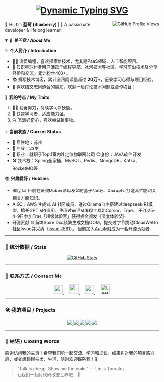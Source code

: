 <h1 align="center">
  <a href="https://github.com/lizhe-0423">
    <img src="https://readme-typing-svg.herokuapp.com/?lines=console.log(%22Hello%2C%20World!%22);祝您今天愉快！&center=true&size=27" alt="Dynamic Typing SVG" />
  </a>
</h1>

<p align="center">
  <a href="https://github.com/lizhe-0423">
    <img align="right" src="https://komarev.com/ghpvc/?username=lizhe-0423&label=Visitors&color=red&style=flat&logo=github" alt="GitHub Profile Views" />
  </a>
  
  👋 Hi, I'm <b>蓝莓 (Blueberry)</b> | 🌟 A passionate developer & lifelong learner!
</p>

<details open>
<summary><em><b>👋 关于我 / About Me</b></em></summary>

✨ **个人简介 / Introduction**  
- 🧑‍💻 热爱编程，喜欢探索新技术，尤其是PaaS领域、人工智能项目。  
- 🎨 知识星球付费用户活跃于编程导航、冰河技术等社区，学习前沿技术及分享经验和交流。累计粉丝400+。  
- 📚 撰写技术博客，累计全网阅读量超过 **20万+**，记录学习心得与项目经验。  
- 🤝 喜欢结交志同道合的朋友，欢迎一起讨论技术问题或合作项目！  

🎯 **我的特点 / My Traits**  
1. 🏋️‍♂️ 勤奋努力，持续学习新技能。  
2. 🚀 快速学习者，适应能力强。  
3. 🔍 充满好奇心，喜欢尝试新事物。  

💡 **当前状态 / Current Status**  
- 📍 居住地：苏州  
- 🎂 年龄：23岁  
- 💼 职业：就职于Top.1室内外定位物联网公司  😊身份：JAVA软件开发  
- 🛠 技术栈：Spring全家桶、MySQL、Redis、MongoDB、Kafka、RocketMQ等  

📚 **兴趣爱好 / Hobbies**  
- 编程 💻 目前在研究Dubbo源码及如何基于Netty、Disruptor打造高性能网关相关方面知识。  
- AIGC：AWS 生成式 AI 社区成员、通过Ollama自主搭建过deepseek-R1模型，擅长GPT API调用，使用过前沿AI编程工具如Cursor、Trae。 于2025-4-9日参加Trae「超级体验官」获得掘金颁发《深度体验奖》 
- 开源贡献 🌐 解决Spire.Doc频繁生成文档OOM。提交过字节跳动CloudWeGo社区issue并采纳（[Issue #561](https://github.com/cloudwego/hertz/issues/561)）。  目前加入[AutoMQ](https://github.com/AutoMQ/automq)成为一名开源贡献者

</details>

---

### 🌟 统计数据 / Stats

<p align="center">
  <a href="https://github.com/lizhe-0423">
    <img src="https://github-readme-stats.vercel.app/api?username=lizhe-0423&title_color=333&text_color=777" alt="GitHub Stats" />
  </a>
</p>

---

### 📌 联系方式 / Contact Me

<p align="center">
  <a href="https://pic.imge.cc/2024/08/13/66baeff228bd5.jpg" target="_blank" alt="WeChat" title="WeChat">
    <img src="https://img.icons8.com/ios-filled/50/000000/weixing.png" width="28px"/>
  </a>
  &emsp;
  <a href="https://space.bilibili.com/259188222?spm_id_from=333.934.0.0" target="_blank" alt="Bilibili" title="Bilibili">
    <img src="https://user-images.githubusercontent.com/29084184/166415345-91925d37-c66f-448f-8d75-c8355fe0b692.png" width="30px"/>
  </a>
  &emsp;
  <a href="https://juejin.cn/user/1420997038194350" target="_blank" alt="个人博客" title="个人博客">
    <img src="https://img1.baidu.com/it/u=975844215,1172636629&fm=253&fmt=auto?w=800&h=800" width="28px"/>
  </a>
  &emsp;
  <a href="https://leetcode.cn/u/ping-an-ew/">
    <img src="https://leetcode.com/favicon-32x32.png" alt="LeetCode" width="30" height="30"/>
  </a>
</p>

---

### 🛠 我的项目 / Projects

<p align="center">
  <a href="https://github.com/lizhe-0423">
    <img src="https://badges.strrl.dev/visits/lizhe-0423/lizhe-0423?style=flat-square&color=black&logo=github">
  </a>
  <a href="https://github.com/lizhe-0423">
    <img src="https://badges.strrl.dev/years/lizhe-0423?style=flat-square&color=black&logo=github">
  </a>
  <a href="https://github.com/lizhe-0423?tab=repositories">
    <img src="https://badges.strrl.dev/repos/lizhe-0423?style=flat-square&color=black&logo=github">
  </a>
  <a href="https://gist.github.com/lizhe-0423">
    <img src="https://badges.strrl.dev/gists/lizhe-0423?style=flat-square&color=black&logo=github">
  </a>
  <a href="https://github.com/lizhe-0423">
    <img src="https://badges.strrl.dev/commits/monthly/lizhe-0423?style=flat-square&color=black&logo=github">
  </a>
</p>

---

### 🌈 结语 / Closing Words

感谢访问我的主页！希望我们能一起交流、学习和成长。如果你对我的项目感兴趣，或者想聊聊技术、生活，随时欢迎联系我！🎉  

> "Talk is cheap. Show me the code." — Linus Torvalds  
> 让我们一起用代码改变世界吧！🚀
